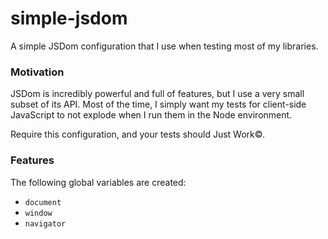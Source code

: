 # simple-jsdom

A simple JSDom configuration that I use when testing most of my libraries.

### Motivation

JSDom is incredibly powerful and full of features, but I use a very small subset of
its API. Most of the time, I simply want my tests for client-side JavaScript to not
explode when I run them in the Node environment.

Require this configuration, and your tests should Just Work©.

### Features

The following global variables are created:

- `document`
- `window`
- `navigator`

